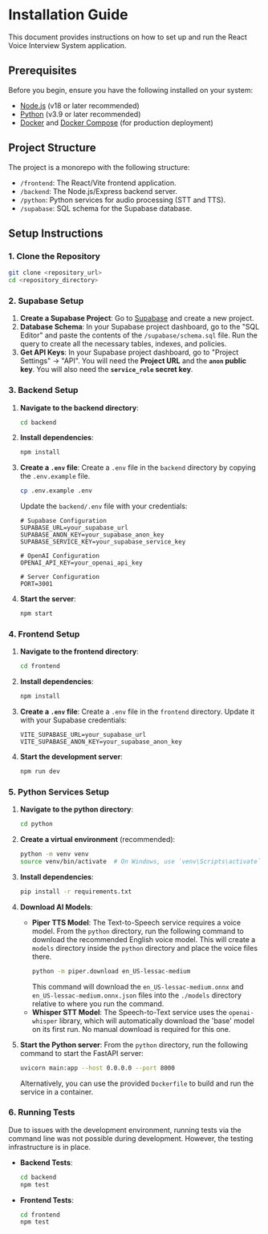 # Installation Guide

This document provides instructions on how to set up and run the React Voice Interview System application.

## Prerequisites

Before you begin, ensure you have the following installed on your system:

-   [Node.js](https://nodejs.org/) (v18 or later recommended)
-   [Python](https://www.python.org/) (v3.9 or later recommended)
-   [Docker](https://www.docker.com/) and [Docker Compose](https://docs.docker.com/compose/) (for production deployment)

## Project Structure

The project is a monorepo with the following structure:

-   `/frontend`: The React/Vite frontend application.
-   `/backend`: The Node.js/Express backend server.
-   `/python`: Python services for audio processing (STT and TTS).
-   `/supabase`: SQL schema for the Supabase database.

## Setup Instructions

### 1. Clone the Repository

```bash
git clone <repository_url>
cd <repository_directory>
```

### 2. Supabase Setup

1.  **Create a Supabase Project**: Go to [Supabase](https://supabase.com/) and create a new project.
2.  **Database Schema**: In your Supabase project dashboard, go to the "SQL Editor" and paste the contents of the `/supabase/schema.sql` file. Run the query to create all the necessary tables, indexes, and policies.
3.  **Get API Keys**: In your Supabase project dashboard, go to "Project Settings" -> "API". You will need the **Project URL** and the **`anon` public key**. You will also need the **`service_role` secret key**.

### 3. Backend Setup

1.  **Navigate to the backend directory**:
    ```bash
    cd backend
    ```
2.  **Install dependencies**:
    ```bash
    npm install
    ```
3.  **Create a `.env` file**: Create a `.env` file in the `backend` directory by copying the `.env.example` file.
    ```bash
    cp .env.example .env
    ```
    Update the `backend/.env` file with your credentials:
    ```
    # Supabase Configuration
    SUPABASE_URL=your_supabase_url
    SUPABASE_ANON_KEY=your_supabase_anon_key
    SUPABASE_SERVICE_KEY=your_supabase_service_key

    # OpenAI Configuration
    OPENAI_API_KEY=your_openai_api_key

    # Server Configuration
    PORT=3001
    ```
4.  **Start the server**:
    ```bash
    npm start
    ```

### 4. Frontend Setup

1.  **Navigate to the frontend directory**:
    ```bash
    cd frontend
    ```
2.  **Install dependencies**:
    ```bash
    npm install
    ```
3.  **Create a `.env` file**: Create a `.env` file in the `frontend` directory.
    Update it with your Supabase credentials:
    ```
    VITE_SUPABASE_URL=your_supabase_url
    VITE_SUPABASE_ANON_KEY=your_supabase_anon_key
    ```
4.  **Start the development server**:
    ```bash
    npm run dev
    ```

### 5. Python Services Setup

1.  **Navigate to the python directory**:
    ```bash
    cd python
    ```
2.  **Create a virtual environment** (recommended):
    ```bash
    python -m venv venv
    source venv/bin/activate  # On Windows, use `venv\Scripts\activate`
    ```
3.  **Install dependencies**:
    ```bash
    pip install -r requirements.txt
    ```
4.  **Download AI Models**:
    *   **Piper TTS Model**: The Text-to-Speech service requires a voice model. From the `python` directory, run the following command to download the recommended English voice model. This will create a `models` directory inside the `python` directory and place the voice files there.
        ```bash
        python -m piper.download en_US-lessac-medium
        ```
        This command will download the `en_US-lessac-medium.onnx` and `en_US-lessac-medium.onnx.json` files into the `./models` directory relative to where you run the command.
    *   **Whisper STT Model**: The Speech-to-Text service uses the `openai-whisper` library, which will automatically download the 'base' model on its first run. No manual download is required for this one.

5.  **Start the Python server**:
    From the `python` directory, run the following command to start the FastAPI server:
    ```bash
    uvicorn main:app --host 0.0.0.0 --port 8000
    ```
    Alternatively, you can use the provided `Dockerfile` to build and run the service in a container.

### 6. Running Tests

Due to issues with the development environment, running tests via the command line was not possible during development. However, the testing infrastructure is in place.

-   **Backend Tests**:
    ```bash
    cd backend
    npm test
    ```
-   **Frontend Tests**:
    ```bash
    cd frontend
    npm test
    ```

